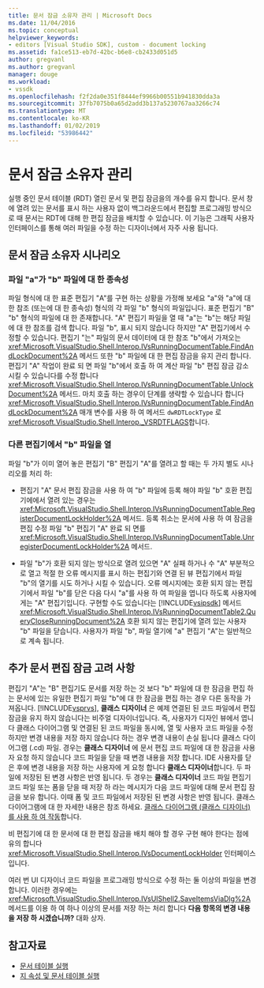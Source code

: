 ```yaml
---
title: 문서 잠금 소유자 관리 | Microsoft Docs
ms.date: 11/04/2016
ms.topic: conceptual
helpviewer_keywords:
- editors [Visual Studio SDK], custom - document locking
ms.assetid: fa1ce513-eb7d-42bc-b6e8-cb2433d051d5
author: gregvanl
ms.author: gregvanl
manager: douge
ms.workload:
- vssdk
ms.openlocfilehash: f2f2da0e351f8444ef9966b00551b941830dda3a
ms.sourcegitcommit: 37fb7075b0a65d2add3b137a5230767aa3266c74
ms.translationtype: MT
ms.contentlocale: ko-KR
ms.lasthandoff: 01/02/2019
ms.locfileid: "53986442"
---
```

# <a name="document-lock-holder-management"></a>문서 잠금 소유자 관리
실행 중인 문서 테이블 (RDT) 열린 문서 및 편집 잠금을의 개수를 유지 합니다. 문서 창에 열려 있는 문서를 표시 하는 사용자 없이 백그라운드에서 편집할 프로그래밍 방식으로 때 문서는 RDT에 대해 한 편집 잠금을 배치할 수 있습니다. 이 기능은 그래픽 사용자 인터페이스를 통해 여러 파일을 수정 하는 디자이너에서 자주 사용 됩니다.

## <a name="document-lock-holder-scenarios"></a>문서 잠금 소유자 시나리오

### <a name="file-a-has-a-dependence-on-file-b"></a>파일 "a"가 "b" 파일에 대 한 종속성
 파일 형식에 대 한 표준 편집기 "A"를 구현 하는 상황을 가정해 보세요 "a"와 "a"에 대 한 참조 (또는에 대 한 종속성) 형식의 각 파일 "b" 형식의 파일입니다. 표준 편집기 "B" "b" 형식의 파일에 대 한 존재합니다. "A" 편집기 파일을 열 때 "a"는 "b"는 해당 파일에 대 한 참조를 검색 합니다. 파일 "b", 표시 되지 않습니다 하지만 "A" 편집기에서 수정할 수 있습니다. 편집기 "는" 파일의 문서 데이터에 대 한 참조 "b"에서 가져오는 <xref:Microsoft.VisualStudio.Shell.Interop.IVsRunningDocumentTable.FindAndLockDocument%2A> 메서드 또한 "b" 파일에 대 한 편집 잠금을 유지 관리 합니다. 편집기 "A" 작업이 완료 되 면 파일 "b"에서 호출 하 여 계산 파일 "b" 편집 잠금 감소 시킬 수 있습니다를 수정 합니다 <xref:Microsoft.VisualStudio.Shell.Interop.IVsRunningDocumentTable.UnlockDocument%2A> 메서드. 마치 호출 하는 경우이 단계를 생략할 수 있습니다 합니다 <xref:Microsoft.VisualStudio.Shell.Interop.IVsRunningDocumentTable.FindAndLockDocument%2A> 매개 변수를 사용 하 여 메서드 `dwRDTLockType` 로 <xref:Microsoft.VisualStudio.Shell.Interop._VSRDTFLAGS>합니다.

### <a name="file-b-is-opened-by-a-different-editor"></a>다른 편집기에서 "b" 파일을 열
 파일 "b"가 이미 열어 놓은 편집기 "B" 편집기 "A"를 열려고 할 때는 두 가지 별도 시나리오를 처리 하:

- 편집기 "A" 문서 편집 잠금을 사용 하 여 "b" 파일에 등록 해야 파일 "b" 호환 편집기에에서 열려 있는 경우는 <xref:Microsoft.VisualStudio.Shell.Interop.IVsRunningDocumentTable.RegisterDocumentLockHolder%2A> 메서드. 등록 취소는 문서에 사용 하 여 잠금을 편집 수정 파일 "b" 편집기 "A" 완료 되 면를 <xref:Microsoft.VisualStudio.Shell.Interop.IVsRunningDocumentTable.UnregisterDocumentLockHolder%2A> 메서드.

- 파일 "b"가 호환 되지 않는 방식으로 열려 있으면 "A" 실패 하거나 수 "A" 부분적으로 열고 적절 한 오류 메시지를 표시 하는 편집기와 연결 된 뷰 편집기에서 파일 "b"의 열기를 시도 하거나 시킬 수 있습니다. 오류 메시지에는 호환 되지 않는 편집기에서 파일 "b"를 닫은 다음 다시 "a"를 사용 하 여 파일을 엽니다 하도록 사용자에 게는 "A" 편집기입니다. 구현할 수도 있습니다는 [!INCLUDE[vsipsdk](../extensibility/includes/vsipsdk_md.md)] 메서드 <xref:Microsoft.VisualStudio.Shell.Interop.IVsRunningDocumentTable2.QueryCloseRunningDocument%2A> 호환 되지 않는 편집기에 열려 있는 사용자 "b" 파일을 닫습니다. 사용자가 파일 "b", 파일 열기에 "a" 편집기 "A"는 일반적으로 계속 됩니다.

## <a name="additional-document-edit-lock-considerations"></a>추가 문서 편집 잠금 고려 사항
 편집기 "A"는 "B" 편집기도 문서를 저장 하는 것 보다 "b" 파일에 대 한 잠금을 편집 하는 문서에 있는 유일한 편집기 파일 "b"에 대 한 잠금을 편집 하는 경우 다른 동작을 가져옵니다. [!INCLUDE[vsprvs](../code-quality/includes/vsprvs_md.md)], **클래스 디자이너** 은 예제 연결된 된 코드 파일에서 편집 잠금을 유지 하지 않습니다는 비주얼 디자이너입니다. 즉, 사용자가 디자인 뷰에서 엽니다 클래스 다이어그램 및 연결된 된 코드 파일을 동시에, 열 및 사용자 코드 파일을 수정 하지만 변경 내용을 저장 하지 않습니다 하는 경우 변경 내용이 손실 됩니다 클래스 다이어그램 (.cd) 파일. 경우는 **클래스 디자이너** 에 문서 편집 코드 파일에 대 한 잠금을 사용자 요청 하지 않습니다 코드 파일을 닫을 때 변경 내용을 저장 합니다. IDE 사용자를 닫은 후에 변경 내용을 저장 하는 사용자에 게 요청 합니다 **클래스 디자이너**합니다. 두 파일에 저장된 된 변경 사항은 반영 됩니다. 두 경우는 **클래스 디자이너** 코드 파일 편집기 코드 파일 또는 폼을 닫을 때 저장 하 라는 메시지가 다음 코드 파일에 대해 문서 편집 잠금을 보유 합니다. 이때 폼 및 코드 파일에서 저장된 된 변경 사항은 반영 됩니다. 클래스 다이어그램에 대 한 자세한 내용은 참조 하세요. [클래스 다이어그램 (클래스 디자이너)를 사용 하 여 작동](../ide/class-designer/designing-and-viewing-classes-and-types.md)합니다.

 비 편집기에 대 한 문서에 대 한 편집 잠금을 배치 해야 할 경우 구현 해야 한다는 점에 유의 합니다 <xref:Microsoft.VisualStudio.Shell.Interop.IVsDocumentLockHolder> 인터페이스입니다.

 여러 번 UI 디자이너 코드 파일을 프로그래밍 방식으로 수정 하는 둘 이상의 파일을 변경 합니다. 이러한 경우에는 <xref:Microsoft.VisualStudio.Shell.Interop.IVsUIShell2.SaveItemsViaDlg%2A> 메서드를 이용 하 여 하나 이상의 문서를 저장 하는 처리 합니다 **다음 항목의 변경 내용을 저장 하 시겠습니까?** 대화 상자.

## <a name="see-also"></a>참고자료

- [문서 테이블 실행](../extensibility/internals/running-document-table.md)
- [지 속성 및 문서 테이블 실행](../extensibility/internals/persistence-and-the-running-document-table.md)